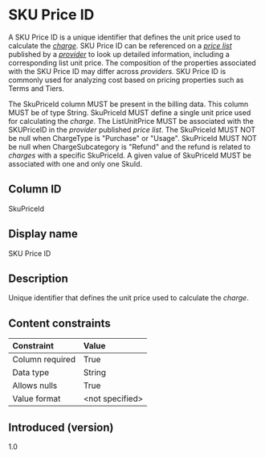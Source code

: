 # SKU Price ID

A SKU Price ID is a unique identifier that defines the unit price used to calculate the [*charge*](#glossary:charge). SKU Price ID can be referenced on a [*price list*](#glossary:price-list) published by a [*provider*](#glossary:provider) to look up detailed information, including a corresponding list unit price. The composition of the properties associated with the SKU Price ID may differ across *providers*. SKU Price ID is commonly used for analyzing cost based on pricing properties such as Terms and Tiers.

The SkuPriceId column MUST be present in the billing data. This column MUST be of type String. SkuPriceId MUST define a single unit price used for calculating the *charge*. The ListUnitPrice MUST be associated with the SKUPriceID in the *provider* published *price list*. The SkuPriceId MUST NOT be null when ChargeType is "Purchase" or "Usage". SkuPriceId MUST NOT be null when ChargeSubcategory is "Refund" and the refund is related to *charges* with a specific SkuPriceId. A given value of SkuPriceId MUST be associated with one and only one SkuId.

## Column ID

SkuPriceId

## Display name

SKU Price ID

## Description

Unique identifier that defines the unit price used to calculate the *charge*.

## Content constraints

|  Constraint      |  Value         |
| :--------------- | :------------- |
|  Column required |  True          |
|  Data type       |  String        |
|  Allows nulls    |  True          |
|  Value format    |  \<not specified\> |

## Introduced (version)

1.0
